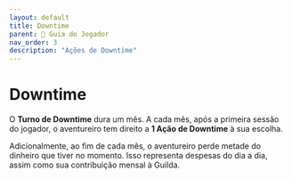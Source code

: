 ```yaml
---
layout: default
title: Downtime
parent: 🧭 Guia do Jogador
nav_order: 3
description: "Ações de Downtime"
---
```


# Downtime

O **Turno de Downtime** dura um mês. A cada mês, após a primeira sessão do jogador, o aventureiro tem direito a **1 Ação de Downtime** à sua escolha.

Adicionalmente, ao fim de cada mês, o aventureiro perde metade do dinheiro que tiver no momento. Isso representa despesas do dia a dia, assim como sua contribuição mensal à Guilda.
